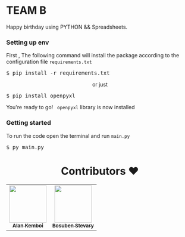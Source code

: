 <h1>TEAM B</h1>
Happy birthday using PYTHON && Spreadsheets.
<h3 >Setting up env</h3>
<p>First , The following command will install the package according to the configuration file <code>requirements.txt</code></p>
<pre>$ pip install -r requirements.txt</pre>
<p align="center">or just</p>
<pre>$ pip install openpyxl</pre>
<p>You're ready to go! <code> openpyxl</code> library is now installed</p>
<h3>Getting started </h3>
<p>To run the code open the terminal and run <code>main.py</code></p>
<pre>$ py main.py</pre>

<h1 align=center> Contributors ❤️ </h1>
<p align="center">
<table>
  <tbody>
    <tr>
      <td align="center"><a href="https://github.com/alankemboi"><img alt="" src="https://avatars.githubusercontent.com/alankemboi" width="100px;"><br><sub><b> Alan Kemboi</b></sub></a><br></td> </a></td>
      <td align="center"><a href="https://github.com/bstevary"><img alt="" src="https://avatars.githubusercontent.com/bstevary" width="100px;"><br><sub><b> Bosuben Stevary</b></sub></a><br></td></a></td>
 </tbody>
</table>
